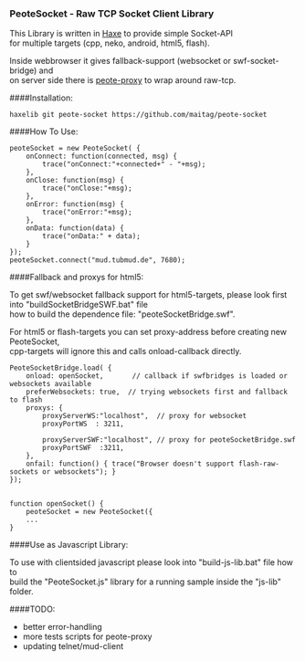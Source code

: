 ### PeoteSocket - Raw TCP Socket Client Library

This Library is written in [Haxe](http://haxe.org) to provide simple Socket-API  
for multiple targets (cpp, neko, android, html5, flash). 

Inside webbrowser it gives fallback-support (websocket or swf-socket-bridge) and  
on server side there is [peote-proxy](https://github.com/maitag/peote-proxy) to wrap around raw-tcp.  

####Installation:
```
haxelib git peote-socket https://github.com/maitag/peote-socket
```


####How To Use:
```
peoteSocket = new PeoteSocket( {
	onConnect: function(connected, msg) {
		trace("onConnect:"+connected+" - "+msg);
	},
	onClose: function(msg) {
		trace("onClose:"+msg);
	},
	onError: function(msg) {
		trace("onError:"+msg);
	},
	onData: function(data) {
		trace("onData:" + data);
	}
});
peoteSocket.connect("mud.tubmud.de", 7680);
```
  

####Fallback and proxys for html5:

To get swf/websocket fallback support for html5-targets, please look first into "buildSocketBridgeSWF.bat" file  
how to build the dependence file: "peoteSocketBridge.swf".  

For html5 or flash-targets you can set proxy-address before creating new PeoteSocket,  
cpp-targets will ignore this and calls onload-callback directly.  

```
PeoteSocketBridge.load( {
	onload: openSocket,       // callback if swfbridges is loaded or websockets available
	preferWebsockets: true,  // trying websockets first and fallback to flash
	proxys: {
		proxyServerWS:"localhost",  // proxy for websocket
		proxyPortWS  : 3211,
		
		proxyServerSWF:"localhost", // proxy for peoteSocketBridge.swf
		proxyPortSWF  :3211,
	},
	onfail: function() { trace("Browser doesn't support flash-raw-sockets or websockets"); }
});


function openSocket() { 
	peoteSocket = new PeoteSocket({
	...
}

```


####Use as Javascript Library:

To use with clientsided javascript please look into "build-js-lib.bat" file how to  
build the "PeoteSocket.js" library for a running sample inside the "js-lib" folder.  


####TODO:
- better error-handling
- more tests scripts for peote-proxy
- updating telnet/mud-client